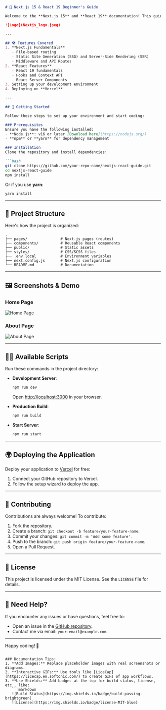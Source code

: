 ```markdown
# 📘 Next.js 15 & React 19 Beginner's Guide

Welcome to the **Next.js 15** and **React 19** documentation! This guide will help new developers learn and build projects using the latest features of Next.js and React.

![Logo](Nextjs_logo.jpeg)

---

## 🛠 Features Covered
1. **Next.js Fundamentals**
   - File-based routing
   - Static Site Generation (SSG) and Server-Side Rendering (SSR)
   - Middleware and API Routes
2. **React Features**
   - React 19 fundamentals
   - Hooks and Context API
   - React Server Components
3. Setting up your development environment
4. Deploying on **Vercel**

---

## 🚀 Getting Started

Follow these steps to set up your environment and start coding:

### Prerequisites
Ensure you have the following installed:
- **Node.js**: v16 or later [Download here](https://nodejs.org/)
- **npm** or **yarn** for dependency management

### Installation
Clone the repository and install dependencies:

```bash
git clone https://github.com/your-repo-name/nextjs-react-guide.git
cd nextjs-react-guide
npm install
```

Or if you use **yarn**:
```bash
yarn install
```

---

## 📂 Project Structure
Here's how the project is organized:

```
.
├── pages/               # Next.js pages (routes)
├── components/          # Reusable React components
├── public/              # Static assets
├── styles/              # CSS/SCSS files
├── .env.local           # Environment variables
├── next.config.js       # Next.js configuration
└── README.md            # Documentation
```

---

## 🖼 Screenshots & Demo

### Home Page
![Home Page](https://via.placeholder.com/800x400.png?text=Home+Page)

### About Page
![About Page](https://via.placeholder.com/800x400.png?text=About+Page)

---

## 🧑‍💻 Available Scripts

Run these commands in the project directory:

- **Development Server**:
  ```bash
  npm run dev
  ```
  Open [http://localhost:3000](http://localhost:3000) in your browser.

- **Production Build**:
  ```bash
  npm run build
  ```

- **Start Server**:
  ```bash
  npm run start
  ```

---

## 🌍 Deploying the Application
Deploy your application to [Vercel](https://vercel.com/) for free:
1. Connect your GitHub repository to Vercel.
2. Follow the setup wizard to deploy the app.

---

## 🌱 Contributing

Contributions are always welcome! To contribute:
1. Fork the repository.
2. Create a branch: `git checkout -b feature/your-feature-name`.
3. Commit your changes: `git commit -m 'Add some feature'`.
4. Push to the branch: `git push origin feature/your-feature-name`.
5. Open a Pull Request.

---

## 📜 License
This project is licensed under the MIT License. See the `LICENSE` file for details.

---

## 📢 Need Help?
If you encounter any issues or have questions, feel free to:
- Open an issue in the [GitHub repository](https://github.com/your-repo-name/issues).
- Contact me via email: `your-email@example.com`.

---

Happy coding! 🎉
```

### Documentation Tips:
1. **Add Images:** Replace placeholder images with real screenshots or diagrams.
2. **Interactive GIFs:** Use tools like [LiceCap](https://licecap.en.softonic.com/) to create GIFs of app workflows.
3. **Use Shields:** Add badges at the top for build status, license, etc., like:
   ```markdown
   ![Build Status](https://img.shields.io/badge/build-passing-brightgreen)
   ![License](https://img.shields.io/badge/license-MIT-blue)
   ```
